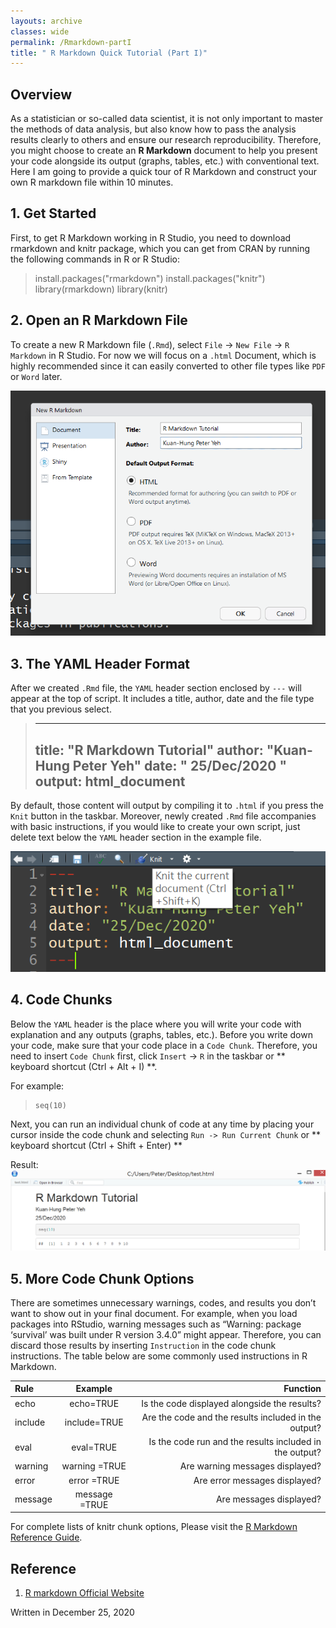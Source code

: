 ```yaml
---
layouts: archive
classes: wide
permalink: /Rmarkdown-partI
title: " R Markdown Quick Tutorial (Part I)"
---
```

## Overview

As a statistician or so-called data scientist, it is not only important to master the methods of data analysis, but also know how to pass the analysis results clearly to others and ensure our research reproducibility. Therefore, you might choose to create an **R Markdown** document to help you present your code alongside its output (graphs, tables, etc.) with conventional text. Here I am going to provide a quick tour of R Markdown and construct your own R markdown file within 10 minutes.

## 1. Get Started

First, to get R Markdown working in R Studio, you need to download rmarkdown and knitr package, which you can get from CRAN by running the following commands in R or R Studio:

> install.packages("rmarkdown")
> install.packages("knitr")
> library(rmarkdown)
> library(knitr)

## 2. Open an R Markdown File

To create a new R Markdown file (`.Rmd`), select `File` -> `New File` -> `R Markdown`   in R Studio. For now we will focus on a `.html` Document, which is highly recommended since it can easily converted to other file types like `PDF` or `Word` later.

![file](https://raw.githubusercontent.com/Peterntuph/home/master/_pics/Rmarkdown1.png)

## 3. The YAML Header Format

After we created `.Rmd` file, the `YAML` header section enclosed by `---` will appear at the top of script. It includes a title, author, date and the file type that you previous select.
> ---
> title: "R Markdown Tutorial"
> author: "Kuan-Hung Peter Yeh"
> date: " 25/Dec/2020 "
> output: html_document
> ---

By default, those content will output by compiling it to `.html` if you press the `Knit` button in the taskbar. Moreover, newly created `.Rmd` file accompanies with basic instructions, if you would like to create your own script, just delete text below the `YAML` header section in the example file.

![knit](https://raw.githubusercontent.com/Peterntuph/home/master/_pics/Rmarkdown2.png)

## 4. Code Chunks

Below the `YAML` header is the place where you will write your code with explanation and any outputs (graphs, tables, etc.). Before you write down your code, make sure that your code place in a `Code Chunk`. Therefore, you need to insert `Code Chunk` first, click `Insert` -> `R` in the taskbar or ** keyboard shortcut (Ctrl + Alt + I) **.

For example:
> ```{r}
> seq(10)
> ```

Next, you can run an individual chunk of code at any time by placing your cursor inside the code chunk and selecting `Run -> Run Current Chunk` or ** keyboard shortcut (Ctrl + Shift + Enter) **

Result:
![seq(10)](https://raw.githubusercontent.com/Peterntuph/home/master/_pics/Rmarkdown3.png)

## 5. More Code Chunk Options

There are sometimes unnecessary warnings, codes, and results you don’t want to show out in your final document. For example, when you load packages into RStudio, warning messages such as “Warning: package ‘survival’ was built under R version 3.4.0” might appear. Therefore, you can discard those results by inserting `Instruction` in the code chunk instructions. The table below are some commonly used instructions in R Markdown.

| Rule |Example | Function |
|:------|:-----:|-------:|
| echo| echo=TRUE| Is the code displayed alongside the results? |
| include | include=TRUE | Are the code and the results included in the output? |
| eval | eval=TRUE| Is the code run and the results included in the output? |
| warning | warning =TRUE | Are warning messages displayed? |
| error | error =TRUE | Are error messages displayed? |
| message | message =TRUE | Are messages displayed? |

For complete lists of knitr chunk options, Please visit the [R Markdown Reference Guide](https://rstudio.com/wp-content/uploads/2015/03/rmarkdown-reference.pdf?_ga=2.110149573.1551517661.1608884721-1247724196.1608173855).

## Reference
1. [R markdown Official Website]( https://rmarkdown.rstudio.com/lesson-1.html)

Written in December 25, 2020
